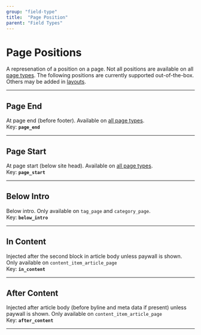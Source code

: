 ```yaml
---
group: "field-type"
title:  "Page Position"
parent: "Field Types"
---
```


# Page Positions

A represenation of a position on a page. Not all positions are available on all [page types](field-type-page-type.md). The following positions are currently supported out-of-the-box. Others may be added in [layouts](../configuration/curated-content-layout.md).


---

## Page End
At page end (before footer). Available on [all page types](../field-types/field-type-page-type.md).  
Key: **`page_end`**  

---

## Page Start
At page start (below site head). Available on [all page types](../field-types/field-type-page-type.md).  
Key: **`page_start`**  

---

## Below Intro
Below intro. Only available on `tag_page` and `category_page`.  
Key: **`below_intro`**  

---

## In Content
Injected after the second block in article body unless paywall is shown. Only available on `content_item_article_page`  
Key: **`in_content`**  

---

## After Content
Injected after article body (before byline and meta data if present) unless paywall is shown. Only available on `content_item_article_page`  
Key: **`after_content`**  

---



